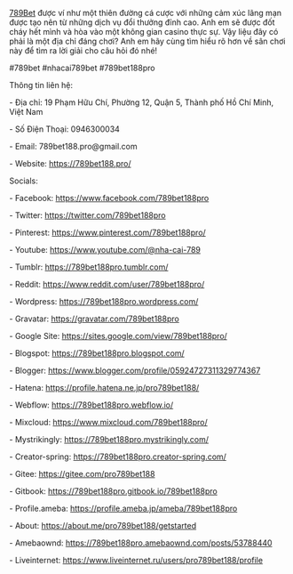 <p><a href="https://789bet188.pro/">789Bet</a> được ví như một thiên đường cá cược với những cảm xúc lãng mạn được tạo nên từ những dịch vụ đổi thưởng đỉnh cao. Anh em sẽ được đốt cháy hết mình và hòa vào một không gian casino thực sự. Vậy liệu đây có phải là một địa chỉ đáng chơi? Anh em hãy cùng tìm hiểu rõ hơn về sân chơi này để tìm ra lời giải cho câu hỏi đó nhé!<p>
<p>#789bet #nhacai789bet #789bet188pro<p>
<p>Thông tin liên hệ:<p>
<p>- Địa chỉ: 19 Phạm Hữu Chí, Phường 12, Quận 5, Thành phố Hồ Chí Minh, Việt Nam<p>
<p>- Số Điện Thoại: 0946300034<p>
<p>- Email: 789bet188.pro@gmail.com<p>
<p>- Website: <a href="https://789bet188.pro/">https://789bet188.pro/</a><p>
<p>Socials:<p>
<p>- Facebook: <a href="https://www.facebook.com/789bet188pro">https://www.facebook.com/789bet188pro</a><p>
<p>- Twitter: <a href="https://twitter.com/789bet188pro">https://twitter.com/789bet188pro</a><p>
<p>- Pinterest: <a href="https://www.pinterest.com/789bet188pro/">https://www.pinterest.com/789bet188pro/</a><p>
<p>- Youtube: <a href="https://www.youtube.com/@nha-cai-789">https://www.youtube.com/@nha-cai-789</a><p>
<p>- Tumblr: <a href="https://789bet188pro.tumblr.com/">https://789bet188pro.tumblr.com/</a><p>
<p>- Reddit: <a href="https://www.reddit.com/user/789bet188pro/">https://www.reddit.com/user/789bet188pro/</a><p>
<p>- Wordpress: <a href="https://789bet188pro.wordpress.com/">https://789bet188pro.wordpress.com/</a><p>
<p>- Gravatar: <a href="https://gravatar.com/789bet188pro">https://gravatar.com/789bet188pro</a><p>
<p>- Google Site: <a href="https://sites.google.com/view/789bet188pro/">https://sites.google.com/view/789bet188pro/</a><p>
<p>- Blogspot: <a href="https://789bet188pro.blogspot.com/">https://789bet188pro.blogspot.com/</a><p>
<p>- Blogger: <a href="https://www.blogger.com/profile/05924727311329774367">https://www.blogger.com/profile/05924727311329774367</a><p>
<p>- Hatena: <a href="https://profile.hatena.ne.jp/pro789bet188/">https://profile.hatena.ne.jp/pro789bet188/</a><p>
<p>- Webflow: <a href="https://789bet188pro.webflow.io/">https://789bet188pro.webflow.io/</a><p>
<p>- Mixcloud: <a href="https://www.mixcloud.com/789bet188pro/">https://www.mixcloud.com/789bet188pro/</a><p>
<p>- Mystrikingly: <a href="https://789bet188pro.mystrikingly.com/">https://789bet188pro.mystrikingly.com/</a><p>
<p>- Creator-spring: <a href="https://789bet188pro.creator-spring.com/">https://789bet188pro.creator-spring.com/</a><p>
<p>- Gitee: <a href="https://gitee.com/pro789bet188">https://gitee.com/pro789bet188</a><p>
<p>- Gitbook: <a href="https://789bet188pro.gitbook.io/789bet188pro">https://789bet188pro.gitbook.io/789bet188pro</a><p>
<p>- Profile.ameba: <a href="https://profile.ameba.jp/ameba/789bet188pro">https://profile.ameba.jp/ameba/789bet188pro</a><p>
<p>- About: <a href="https://about.me/pro789bet188/getstarted">https://about.me/pro789bet188/getstarted</a><p>
<p>- Amebaownd: <a href="https://789bet188pro.amebaownd.com/posts/53788440">https://789bet188pro.amebaownd.com/posts/53788440</a><p>
<p>- Liveinternet: <a href="https://www.liveinternet.ru/users/pro789bet188/profile">https://www.liveinternet.ru/users/pro789bet188/profile</a><p>